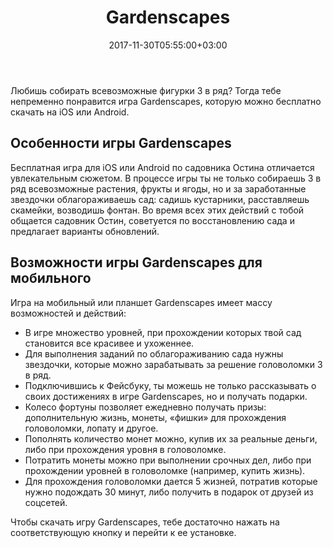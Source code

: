 ﻿---
seotitle:		"Бесплатная игра Gardenscapes на iOS или Android"
seodescription:		"Скачай игру Gardenscapes на iOS или Android и играй бесплатно, увлекаясь прохождением уровней  3 в ряд и выполнением заданий"

date:			2017-11-30T05:55:00+03:00

title:			"Gardenscapes"
description:		"Создай идеальный сад вместе с садовником Остином: собирай головоломку 3 в ряд, выполняй ежедневные задания"

appstore:		"https://itunes.apple.com/ru/app/gardenscapes/id1105855019"
googleplay:		"https://play.google.com/store/apps/details?id=com.playrix.gardenscapes"

categories:			[ "arcade", "three-in-a-row" ]
weight:			2

intro1:			"gardenscapes.jpg"
intro2:			"3-in-a-row.jpg"
intro3:			"gain.jpg"
intro4:			"tasks.jpg"
intro5:			"tree.jpg"
intro6:			"benches.jpg"
intro7:			"fountain.jpg"
intro8:			"house-in-the-garden.jpg"
---
Любишь собирать всевозможные фигурки 3 в ряд? Тогда тебе непременно понравится игра Gardenscapes, которую можно бесплатно скачать на iOS или Android. 

## Особенности игры Gardenscapes

Бесплатная игра для iOS или Android по садовника Остина отличается увлекательным сюжетом. В процессе игры ты не только собираешь 3 в ряд всевозможные растения, фрукты и ягоды, но и за заработанные звездочки облагораживаешь сад: садишь кустарники, расставляешь скамейки, возводишь фонтан. Во время всех этих действий с тобой общается садовник Остин, советуется по восстановлению сада и предлагает варианты обновлений.

## Возможности игры Gardenscapes для мобильного

Игра на мобильный или планшет Gardenscapes имеет массу возможностей и действий:

- В игре множество уровней, при прохождении которых твой сад становится все красивее и ухоженнее.
- Для выполнения заданий по облагораживанию сада нужны звездочки, которые можно зарабатывать за решение головоломки 3 в ряд.
- Подключившись к Фейсбуку, ты можешь не только рассказывать о своих достижениях в игре Gardenscapes, но и получать подарки.
- Колесо фортуны позволяет ежедневно получать призы: дополнительную жизнь, монеты, «фишки» для прохождения головоломки, лопату и другое.
- Пополнять количество монет можно, купив их за реальные деньги, либо при прохождения уровня в головоломке.
- Потратить монеты можно при выполнении срочных дел, либо при прохождении уровней в головоломке (например, купить жизнь).
- Для прохождения головоломки дается 5 жизней, потратив которые нужно подождать 30 минут, либо получить в подарок от друзей из соцсетей.

Чтобы скачать игру Gardenscapes, тебе достаточно нажать на соответствующую кнопку и перейти к ее установке.

